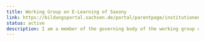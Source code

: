 ```yaml
---
title: Working Group on E-Learning of Saxony
link: https://bildungsportal.sachsen.de/portal/parentpage/institutionen/arbeitskreis-e-learning-der-lrk-sachsen/
status: active
description: I am a member of the governing body of the working group on e-learning appointed by the state conference of rectors in Saxony.
---
```

